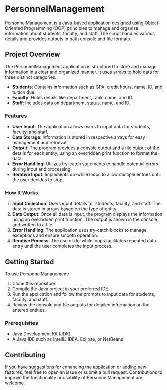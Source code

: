 # PersonnelManagement
PersonnelManagement is a Java-based application designed using Object-Oriented Programming (OOP) principles to manage and organize information about students, faculty, and staff. The script handles various details and provides outputs in both console and file formats.

## Project Overview
The PersonnelManagement application is structured to store and manage information in a clear and organized manner. It uses arrays to hold data for three distinct categories:

-  **Students**: Contains information such as GPA, credit hours, name, ID, and tuition due.
-  **Faculty**: Holds details like department, rank, name, and ID.
-  **Staff**: Includes data on department, status, name, and ID.
### Features
-  **User Input**: The application allows users to input data for students, faculty, and staff.
-  **Data Storage**: Information is stored in respective arrays for easy management and retrieval.
-  **Output**: The program provides a console output and a file output of the details for each entity, using an overridden print function to format the data.
-  **Error Handling**: Utilizes try-catch statements to handle potential errors during input and processing.
-  **Iterative Input**: Implements do-while loops to allow multiple entries until the user decides to stop.
### How It Works
1.  **Input Collection**: Users input details for students, faculty, and staff. The data is stored in arrays based on the type of entity.
2.  **Data Output**: Once all data is input, the program displays the information using an overridden print function. The output is shown in the console and written to a file.
3.  **Error Handling**: The application uses try-catch blocks to manage exceptions and ensure smooth operation.
4.  **Iterative Process**: The use of do-while loops facilitates repeated data entry until the user completes the input process.
## Getting Started
To use PersonnelManagement:

1.  Clone this repository.
2.  Compile the Java project in your preferred IDE.
3.  Run the application and follow the prompts to input data for students, faculty, and staff.
4.  Review the console and file outputs for detailed information on the entered entities.
### Prerequisites
-  Java Development Kit (JDK)
-  A Java IDE such as IntelliJ IDEA, Eclipse, or NetBeans
## Contributing
If you have suggestions for enhancing the application or adding new features, feel free to open an issue or submit a pull request. Contributions to improve the functionality or usability of PersonnelManagement are welcome.
